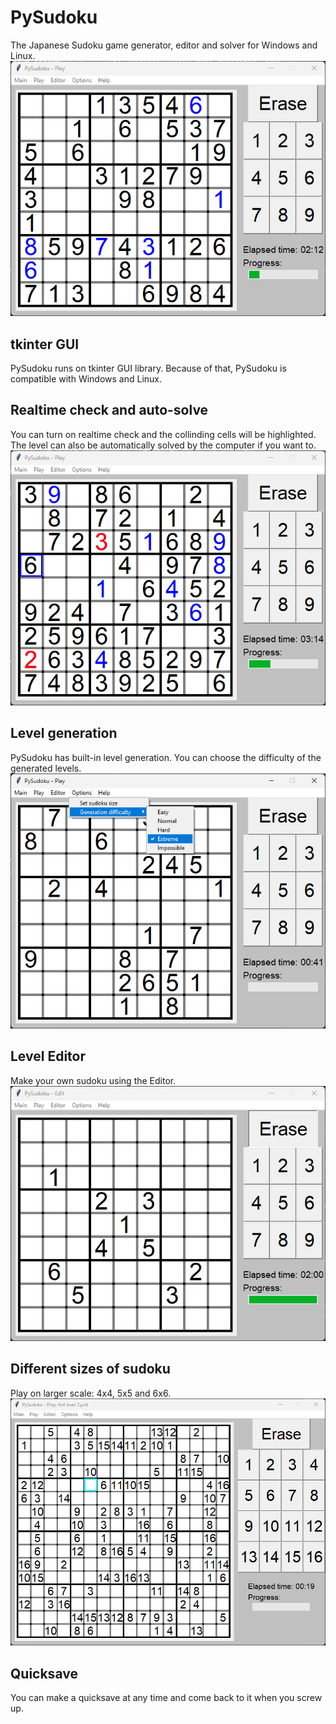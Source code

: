 # PySudoku
The Japanese Sudoku game generator, editor and solver for Windows and Linux.
![](/screenshots/image1.png)

## tkinter GUI
PySudoku runs on tkinter GUI library. Because of that, PySudoku is compatible with Windows and Linux.

## Realtime check and auto-solve
You can turn on realtime check and the collinding cells will be highlighted. The level can also be automatically solved by the computer if you want to.
![](/screenshots/image2.png)

## Level generation
PySudoku has built-in level generation. You can choose the difficulty of the generated levels.
![](/screenshots/image3.png)

## Level Editor
Make your own sudoku using the Editor.
![](/screenshots/image4.png)

## Different sizes of sudoku
Play on larger scale: 4x4, 5x5 and 6x6.
![](/screenshots/image5.png)

## Quicksave
You can make a quicksave at any time and come back to it when you screw up.
